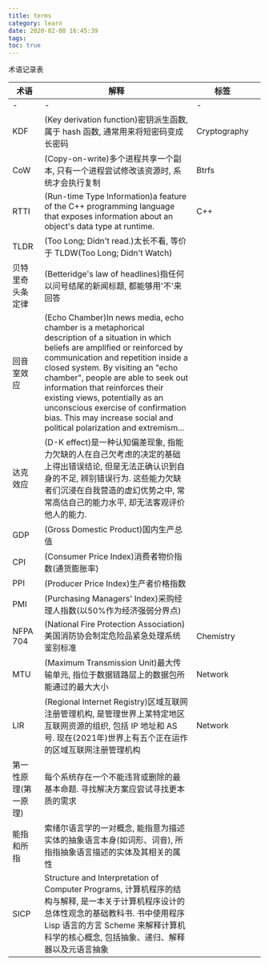 ```yaml
---
title: terms
category: learn
date: 2020-02-08 16:45:39
tags:
toc: true
---
```


术语记录表

<!-- more -->

| 术语 | 解释 | 标签 |  |
|-|-|-|-|
| - | - | - |  |
| KDF | (Key derivation function)密钥派生函数, 属于 hash 函数, 通常用来将短密码变成长密码 | Cryptography |  |
| CoW | (Copy-on-write)多个进程共享一个副本, 只有一个进程尝试修改该资源时, 系统才会执行复制 | Btrfs |  |
| RTTI | (Run-time Type Information)a feature of the C++ programming language that exposes information about an object's data type at runtime. | C++ |  |
| TLDR | (Too Long; Didn't read.)太长不看, 等价于 TLDW(Too Long; Didn't Watch) |  |  |
| 贝特里奇头条定律 | (Betteridge's law of headlines)指任何以问号结尾的新闻标题, 都能够用'不'来回答 |  |  |
| 回音室效应 | (Echo Chamber)In news media, echo chamber is a metaphorical description of a situation in which beliefs are amplified or reinforced by communication and repetition inside a closed system. By visiting an "echo chamber", people are able to seek out information that reinforces their existing views, potentially as an unconscious exercise of confirmation bias. This may increase social and political polarization and extremism... |  |  |
| 达克效应 | (D-K effect)是一种认知偏差现象, 指能力欠缺的人在自己欠考虑的决定的基础上得出错误结论, 但是无法正确认识到自身的不足, 辨别错误行为. 这些能力欠缺者们沉浸在自我营造的虚幻优势之中, 常常高估自己的能力水平, 却无法客观评价他人的能力. |  |  |
| GDP | (Gross Domestic Product)国内生产总值 |  |  |
| CPI | (Consumer Price Index)消费者物价指数(通货膨胀率) |  |  |
| PPI | (Producer Price Index)生产者价格指数 |  |  |
| PMI | (Purchasing Managers' Index)采购经理人指数(以50%作为经济强弱分界点) |  |  |
| NFPA 704 | (National Fire Protection Association)美国消防协会制定危险品紧急处理系统鉴别标准 | Chemistry |  |
| MTU | (Maximum Transmission Unit)最大传输单元, 指位于数据链路层上的数据包所能通过的最大大小 | Network |  |
| LIR | (Regional Internet Registry)区域互联网注册管理机构, 是管理世界上某特定地区互联网资源的组织, 包括 IP 地址和 AS 号. 现在(2021年)世界上有五个正在运作的区域互联网注册管理机构 | Network |  |
| 第一性原理(第一原理) | 每个系统存在一个不能违背或删除的最基本命题. 寻找解决方案应尝试寻找更本质的需求 |  |  |
| 能指和所指 | 索绪尔语言学的一对概念, 能指意为描述实体的抽象语言本身(如词形、词音), 所指指抽象语言描述的实体及其相关的属性 |  |  |
| SICP | Structure and Interpretation of Computer Programs, 计算机程序的结构与解释, 是一本关于计算机程序设计的总体性观念的基础教科书. 书中使用程序 Lisp 语言的方言 Scheme 来解释计算机科学的核心概念, 包括抽象、递归、解释器以及元语言抽象 |  |  |

